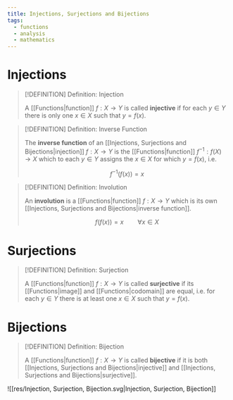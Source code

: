 ```yaml
---
title: Injections, Surjections and Bijections
tags:
  - functions
  - analysis
  - mathematics
---
```


# Injections

>[!DEFINITION] Definition: Injection
>
>A [[Functions|function]] $f: X \to Y$ is called **injective** if for each $y \in Y$ there is only one $x\in X$ such that $y = f(x)$.
>

>[!DEFINITION] Definition: Inverse Function
>
>The **inverse function** of an [[Injections, Surjections and Bijections|injection]] $f: X \to Y$ is the [[Functions|function]] $f^{-1}: f(X) \to X$ which to each $y \in Y$ assigns the $x \in X$ for which $y = f(x)$, i.e.
>
>$$
>f^{-1}(f(x)) = x
>$$
>

>[!DEFINITION] Definition: Involution
>
>An **involution** is a [[Functions|function]] $f: X \to Y$ which is its own [[Injections, Surjections and Bijections|inverse function]].
>
>$$
>f(f(x)) = x \qquad \forall x \in X
>$$
>

# Surjections

>[!DEFINITION] Definition: Surjection
>
>A [[Functions|function]] $f: X \to Y$ is called **surjective** if its [[Functions|image]] and [[Functions|codomain]] are equal, i.e. for each $y \in Y$ there is at least one $x \in X$ such that $y = f(x)$.
>

# Bijections

>[!DEFINITION] Definition: Bijection
>
>A [[Functions|function]] $f: X \to Y$ is called **bijective** if it is both [[Injections, Surjections and Bijections|injective]] and [[Injections, Surjections and Bijections|surjective]].
>


![[res/Injection, Surjection, Bijection.svg|Injection, Surjection, Bijection]]